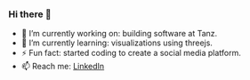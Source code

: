 ### Hi there 👋

- 🔭 I’m currently working on: building software at Tanz.
- 🌱 I’m currently learning: visualizations using threejs.
- ⚡ Fun fact: started coding to create a social media platform.
- 📫 Reach me: [LinkedIn](https://www.linkedin.com/in/adam-horodyski/)
